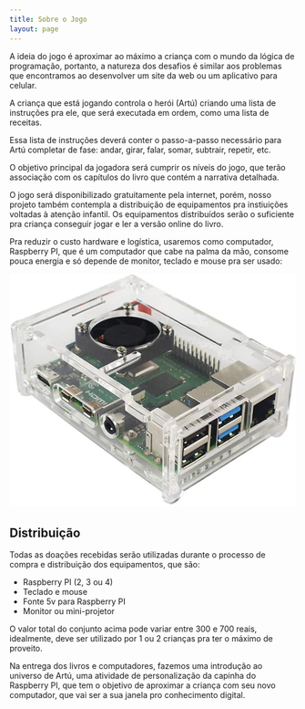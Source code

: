 ```yaml
---
title: Sobre o Jogo
layout: page
---
```


A ideia do jogo é aproximar ao máximo a criança com o mundo da lógica de programação, portanto, a natureza dos desafios é similar aos problemas que encontramos ao desenvolver um site da web ou um aplicativo para celular.

A criança que está jogando controla o herói (Artú) criando uma lista de instruções pra ele, que será executada em ordem, como uma lista de receitas.

Essa lista de instruções deverá conter o passo-a-passo necessário para Artú completar de fase: andar, girar, falar, somar, subtrair, repetir, etc.

O objetivo principal da jogadora será cumprir os níveis do jogo, que terão associação com os capítulos do livro que contém a narrativa detalhada.

O jogo será disponibilizado gratuitamente pela internet, porém, nosso projeto também contempla a distribuição de equipamentos pra instiuições voltadas à atenção infantil. Os equipamentos distribuídos serão o suficiente pra criança conseguir jogar e ler a versão online do livro.

Pra reduzir o custo hardware e logística, usaremos como computador, Raspberry PI, que é um computador que cabe na palma da mão, consome pouca energia e só depende de monitor, teclado e mouse pra ser usado:

![Raspberry PI 4](./sobre-o-jogo/raspberry-pi-4.jpg)

## Distribuição

Todas as doações recebidas serão utilizadas durante o processo de compra e distribuição dos equipamentos, que são:

- Raspberry PI (2, 3 ou 4)
- Teclado e mouse
- Fonte 5v para Raspberry PI
- Monitor ou mini-projetor

O valor total do conjunto acima pode variar entre 300 e 700 reais, idealmente, deve ser utilizado por 1 ou 2 crianças pra ter o máximo de proveito.

Na entrega dos livros e computadores, fazemos uma introdução ao universo de Artú, uma atividade de personalização da capinha do Raspberry PI, que tem o objetivo de aproximar a criança com seu novo computador, que vai ser a sua janela pro conhecimento digital.

